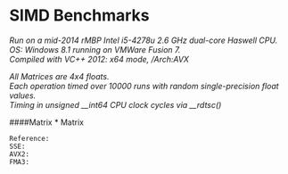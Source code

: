 SIMD Benchmarks
===============
*Run on a mid-2014 rMBP Intel i5-4278u 2.6 GHz dual-core Haswell CPU.*  
*OS: Windows 8.1 running on VMWare Fusion 7.*  
*Compiled with VC++ 2012: x64 mode, /Arch:AVX*  

*All Matrices are 4x4 floats.*  
*Each operation timed over 10000 runs with random single-precision float values.*  
*Timing in unsigned __int64 CPU clock cycles via __rdtsc()*  


####Matrix * Matrix  
```
Reference:  
SSE:  
AVX2:  
FMA3:  
```